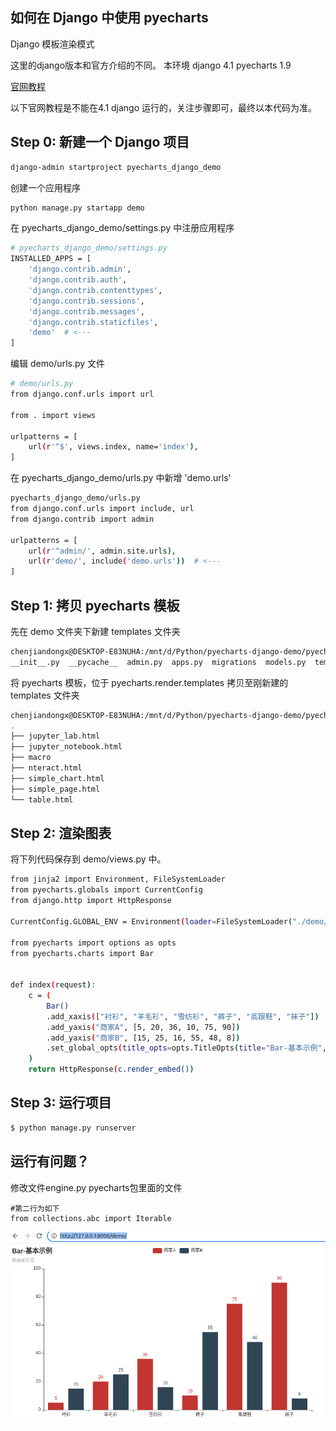 ## 如何在 Django 中使用 pyecharts

Django 模板渲染模式

这里的django版本和官方介绍的不同。
本环境
django 4.1
pyecharts 1.9

[官网教程](https://pyecharts.org/#/zh-cn/web_django)

以下官网教程是不能在4.1 django 运行的，关注步骤即可，最终以本代码为准。



## Step 0: 新建一个 Django 项目
```bash
django-admin startproject pyecharts_django_demo
```
创建一个应用程序
```bash
python manage.py startapp demo
```
在 pyecharts_django_demo/settings.py 中注册应用程序

```bash
# pyecharts_django_demo/settings.py
INSTALLED_APPS = [
    'django.contrib.admin',
    'django.contrib.auth',
    'django.contrib.contenttypes',
    'django.contrib.sessions',
    'django.contrib.messages',
    'django.contrib.staticfiles',
    'demo'  # <---
]
```
编辑 demo/urls.py 文件
```bash
# demo/urls.py
from django.conf.urls import url

from . import views

urlpatterns = [
    url(r'^$', views.index, name='index'),
]

```
在 pyecharts_django_demo/urls.py 中新增 'demo.urls'

```bash
pyecharts_django_demo/urls.py
from django.conf.urls import include, url
from django.contrib import admin

urlpatterns = [
    url(r'^admin/', admin.site.urls),
    url(r'demo/', include('demo.urls'))  # <---
]
```
## Step 1: 拷贝 pyecharts 模板

先在 demo 文件夹下新建 templates 文件夹

```bash
chenjiandongx@DESKTOP-E83NUHA:/mnt/d/Python/pyecharts-django-demo/pyecharts_django_demo/demo$ ls
__init__.py  __pycache__  admin.py  apps.py  migrations  models.py  templates  tests.py  urls.py  views.py
```
将 pyecharts 模板，位于 pyecharts.render.templates 拷贝至刚新建的 templates 文件夹

```bash
chenjiandongx@DESKTOP-E83NUHA:/mnt/d/Python/pyecharts-django-demo/pyecharts_django_demo/demo/templates$ tree
.
├── jupyter_lab.html
├── jupyter_notebook.html
├── macro
├── nteract.html
├── simple_chart.html
├── simple_page.html
└── table.html
```

## Step 2: 渲染图表
将下列代码保存到 demo/views.py 中。

```bash
from jinja2 import Environment, FileSystemLoader
from pyecharts.globals import CurrentConfig
from django.http import HttpResponse

CurrentConfig.GLOBAL_ENV = Environment(loader=FileSystemLoader("./demo/templates"))

from pyecharts import options as opts
from pyecharts.charts import Bar


def index(request):
    c = (
        Bar()
        .add_xaxis(["衬衫", "羊毛衫", "雪纺衫", "裤子", "高跟鞋", "袜子"])
        .add_yaxis("商家A", [5, 20, 36, 10, 75, 90])
        .add_yaxis("商家B", [15, 25, 16, 55, 48, 8])
        .set_global_opts(title_opts=opts.TitleOpts(title="Bar-基本示例", subtitle="我是副标题"))
    )
    return HttpResponse(c.render_embed())
```
## Step 3: 运行项目
```bash
$ python manage.py runserver
```

## 运行有问题？
修改文件engine.py  pyecharts包里面的文件
```
#第二行为如下
from collections.abc import Iterable

```

![](2022-10-22-13-38-40.png)